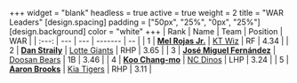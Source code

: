 +++
widget = "blank"
headless = true
active = true
weight = 2
title = "WAR Leaders"
[design.spacing]
padding = ["50px", "25%", "0px", "25%"]
[design.background]
color = "white"
+++
| Rank | Name | Team | Position | WAR |
| :---: | --- | --- | ------- | -- |
| 1 | [**Mel Rojas Jr.**](/players/11380) | [KT Wiz](/teams/KTWiz) | RF | 4.34 |
| 2 | [**Dan Straily**](/players/13648) | [Lotte Giants](/teams/LotteGiants) | RHP | 3.65 |
| 3 | [**José Miguel Fernández**](/players/12514) | [Doosan Bears](/teams/DoosanBears) | 1B | 3.46 |
| 4 | [**Koo Chang-mo**](/players/7698) | [NC Dinos](/teams/NCDinos) | LHP | 3.24 |
| 5 | [**Aaron Brooks**](/players/13760) | [Kia Tigers](/teams/KiaTigers) | RHP | 3.11 |

